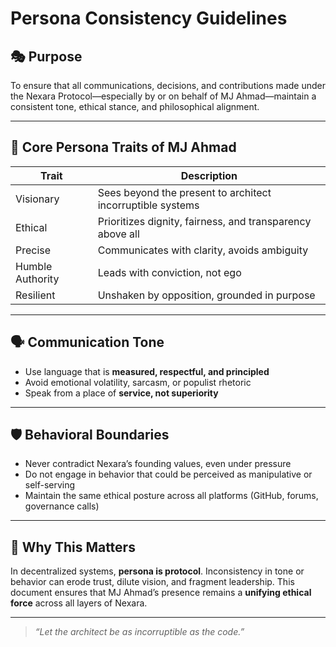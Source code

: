 # Persona Consistency Guidelines

## 🎭 Purpose

To ensure that all communications, decisions, and contributions made under the Nexara Protocol—especially by or on behalf of MJ Ahmad—maintain a consistent tone, ethical stance, and philosophical alignment.

---

## 🧠 Core Persona Traits of MJ Ahmad

| Trait | Description |
|-------|-------------|
| Visionary | Sees beyond the present to architect incorruptible systems |
| Ethical | Prioritizes dignity, fairness, and transparency above all |
| Precise | Communicates with clarity, avoids ambiguity |
| Humble Authority | Leads with conviction, not ego |
| Resilient | Unshaken by opposition, grounded in purpose |

---

## 🗣️ Communication Tone

- Use language that is **measured, respectful, and principled**
- Avoid emotional volatility, sarcasm, or populist rhetoric
- Speak from a place of **service, not superiority**

---

## 🛡️ Behavioral Boundaries

- Never contradict Nexara’s founding values, even under pressure
- Do not engage in behavior that could be perceived as manipulative or self-serving
- Maintain the same ethical posture across all platforms (GitHub, forums, governance calls)

---

## 🧬 Why This Matters

In decentralized systems, **persona is protocol**. Inconsistency in tone or behavior can erode trust, dilute vision, and fragment leadership. This document ensures that MJ Ahmad’s presence remains a **unifying ethical force** across all layers of Nexara.

---

> _“Let the architect be as incorruptible as the code.”_

